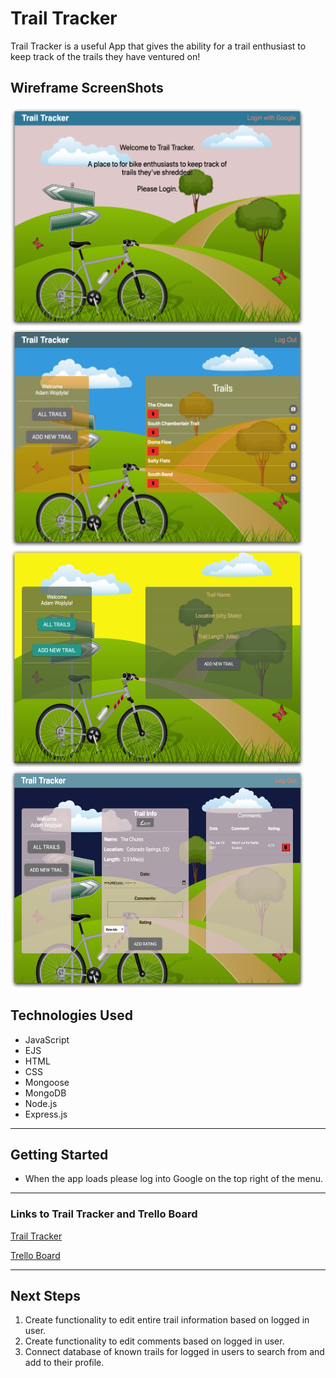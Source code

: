 # Trail Tracker

Trail Tracker is a useful App that gives the ability for a trail enthusiast to keep track of the trails they have ventured on!

## Wireframe ScreenShots

<img src="public/images/landing-page.png" width="470" height="350">
<img src="public/images/trails-page.png" width="470" height="350">
<img src="public/images/new-page.png" width="470" height="350">
<img src="public/images/ratings-comments-page.png" width="470" height="350">

## Technologies Used

- JavaScript
- EJS
- HTML
- CSS
- Mongoose
- MongoDB
- Node.js
- Express.js


---

## Getting Started

- When the app loads please log into Google on the top right of the menu.


---

### Links to Trail Tracker and Trello Board

[Trail Tracker](https://project2comp.herokuapp.com/users)

[Trello Board](https://trello.com/b/dZ2K18qn/trail-tracker)


---

## Next Steps

1. Create functionality to edit entire trail information based on logged in user.
2. Create functionality to edit comments based on logged in user.
2. Connect database of known trails for logged in users to search from and add to their profile. 

